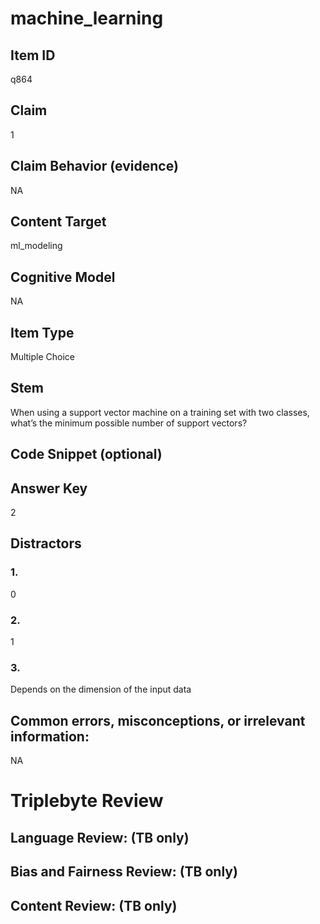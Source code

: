 # machine_learning

## Item ID
q864

## Claim
1

## Claim Behavior (evidence)
NA

## Content Target
ml_modeling

## Cognitive Model
NA

## Item Type
Multiple Choice

## Stem
When using a support vector machine on a training set with two classes, what’s the minimum possible number of support vectors?

## Code Snippet (optional)


## Answer Key
2

## Distractors

### 1.
0

### 2.
1

### 3.
Depends on the dimension of the input data

## Common errors, misconceptions, or irrelevant information:
NA

# Triplebyte Review


## Language Review: (TB only)


## Bias and Fairness Review: (TB only)


## Content Review: (TB only)

